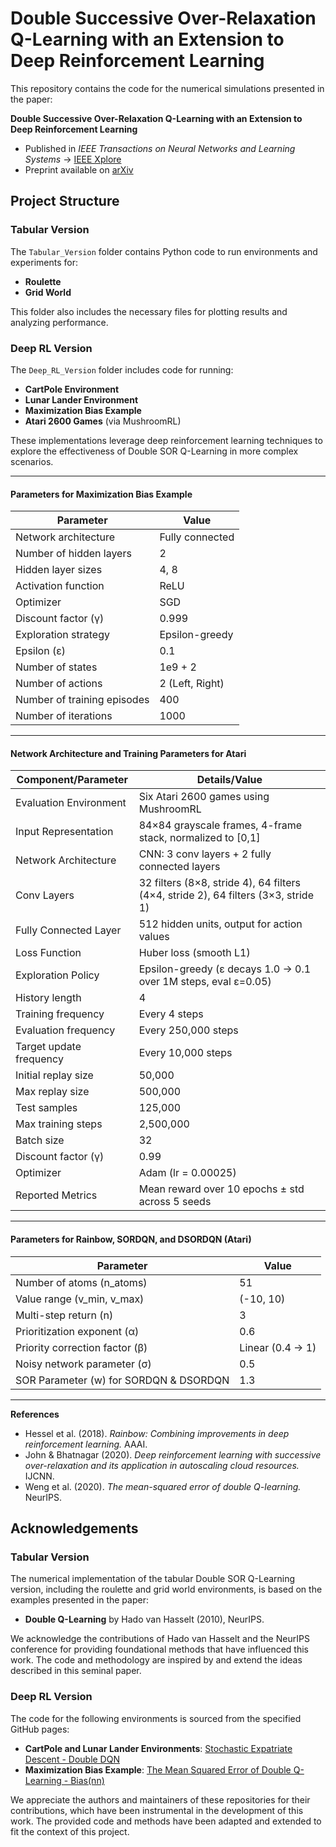 # Double Successive Over-Relaxation Q-Learning with an Extension to Deep Reinforcement Learning

This repository contains the code for the numerical simulations presented in the paper:

**Double Successive Over-Relaxation Q-Learning with an Extension to Deep Reinforcement Learning**  
- Published in *IEEE Transactions on Neural Networks and Learning Systems* → [IEEE Xplore](https://ieeexplore.ieee.org/document/11048710)  
- Preprint available on [arXiv](https://doi.org/10.48550/arXiv.2409.06356)  

## Project Structure

### Tabular Version

The `Tabular_Version` folder contains Python code to run environments and experiments for:

- **Roulette**
- **Grid World**

This folder also includes the necessary files for plotting results and analyzing performance.

### Deep RL Version

The `Deep_RL_Version` folder includes code for running:

- **CartPole Environment**
- **Lunar Lander Environment**
- **Maximization Bias Example**
- **Atari 2600 Games** (via MushroomRL)

These implementations leverage deep reinforcement learning techniques to explore the effectiveness of Double SOR Q-Learning in more complex scenarios.

---

#### Parameters for Maximization Bias Example

| Parameter                 | Value                          |
|---------------------------|--------------------------------|
| Network architecture      | Fully connected                |
| Number of hidden layers   | 2                              |
| Hidden layer sizes        | 4, 8                           |
| Activation function       | ReLU                           |
| Optimizer                 | SGD                            |
| Discount factor (γ)       | 0.999                          |
| Exploration strategy      | Epsilon-greedy                 |
| Epsilon (ε)               | 0.1                            |
| Number of states          | 1e9 + 2                        |
| Number of actions         | 2 (Left, Right)                |
| Number of training episodes | 400                          |
| Number of iterations      | 1000                           |

---

#### Network Architecture and Training Parameters for Atari

| Component/Parameter       | Details/Value                  |
|---------------------------|--------------------------------|
| Evaluation Environment    | Six Atari 2600 games using MushroomRL |
| Input Representation      | 84×84 grayscale frames, 4-frame stack, normalized to [0,1] |
| Network Architecture      | CNN: 3 conv layers + 2 fully connected layers |
| Conv Layers               | 32 filters (8×8, stride 4), 64 filters (4×4, stride 2), 64 filters (3×3, stride 1) |
| Fully Connected Layer     | 512 hidden units, output for action values |
| Loss Function             | Huber loss (smooth L1)         |
| Exploration Policy        | Epsilon-greedy (ε decays 1.0 → 0.1 over 1M steps, eval ε=0.05) |
| History length            | 4                              |
| Training frequency        | Every 4 steps                  |
| Evaluation frequency      | Every 250,000 steps            |
| Target update frequency   | Every 10,000 steps             |
| Initial replay size       | 50,000                         |
| Max replay size           | 500,000                        |
| Test samples              | 125,000                        |
| Max training steps        | 2,500,000                      |
| Batch size                | 32                             |
| Discount factor (γ)       | 0.99                           |
| Optimizer                 | Adam (lr = 0.00025)            |
| Reported Metrics          | Mean reward over 10 epochs ± std across 5 seeds |

---

#### Parameters for Rainbow, SORDQN, and DSORDQN (Atari)

| Parameter                 | Value                          |
|---------------------------|--------------------------------|
| Number of atoms (n_atoms) | 51                             |
| Value range (v_min, v_max)| (-10, 10)                      |
| Multi-step return (n)     | 3                              |
| Prioritization exponent (α)| 0.6                           |
| Priority correction factor (β) | Linear (0.4 → 1)           |
| Noisy network parameter (σ)| 0.5                           |
| SOR Parameter (w) for SORDQN & DSORDQN | 1.3               |

---

**References**  
- Hessel et al. (2018). *Rainbow: Combining improvements in deep reinforcement learning.* AAAI.  
- John & Bhatnagar (2020). *Deep reinforcement learning with successive over-relaxation and its application in autoscaling cloud resources.* IJCNN.  
- Weng et al. (2020). *The mean-squared error of double Q-learning.* NeurIPS.  

## Acknowledgements

### Tabular Version

The numerical implementation of the tabular Double SOR Q-Learning version, including the roulette and grid world environments, is based on the examples presented in the paper:

- **Double Q-Learning** by Hado van Hasselt (2010), NeurIPS.

We acknowledge the contributions of Hado van Hasselt and the NeurIPS conference for providing foundational methods that have influenced this work. The code and methodology are inspired by and extend the ideas described in this seminal paper.

### Deep RL Version

The code for the following environments is sourced from the specified GitHub pages:

- **CartPole and Lunar Lander Environments**: [Stochastic Expatriate Descent - Double DQN](https://github.com/davidrpugh/stochastic-expatriate-descent/blob/2020-04-11-double-dqn/_notebooks/2020-04-11-double-dqn.ipynb)
- **Maximization Bias Example**: [The Mean Squared Error of Double Q-Learning - Bias(nn)](https://github.com/wentaoweng/The-Mean-Squared-Error-of-Double-Q-Learning/tree/main/Bias(nn))

We appreciate the authors and maintainers of these repositories for their contributions, which have been instrumental in the development of this work. The provided code and methods have been adapted and extended to fit the context of this project.

